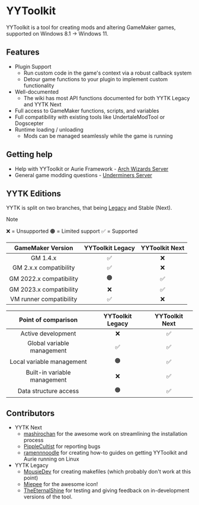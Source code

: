 # YYToolkit
YYToolkit is a tool for creating mods and altering GameMaker games, supported on Windows 8.1 → Windows 11.

## Features
- Plugin Support
  - Run custom code in the game's context via a robust callback system
  - Detour game functions to your plugin to implement custom functionality
- Well-documented
  - The wiki has most API functions documented for both YYTK Legacy and YYTK Next
- Full access to GameMaker functions, scripts, and variables
- Full compatibility with existing tools like UndertaleModTool or Dogscepter
- Runtime loading / unloading
  - Mods can be managed seamlessly while the game is running

## Getting help
- Help with YYToolkit or Aurie Framework - [Arch Wizards Server](https://discord.gg/vbT8Ed4cpq)
- General game modding questions - [Underminers Server](https://discord.gg/3ESNF4QPrh)

## YYTK Editions
YYTK is split on two branches, that being [Legacy](https://github.com/AurieFramework/YYToolkit/tree/legacy) and Stable (Next).

> [!NOTE]
> ❌ = Unsupported
> 🟠 = Limited support
> ✅ = Supported

| GameMaker Version | YYToolkit Legacy | YYToolkit Next |
| :---: | :---: | :---: |
| GM 1.4.x | ✅ | ❌ |
| GM 2.x.x compatibility | ✅ | ❌ |
| GM 2022.x compatibility | 🟠 | ✅ |
| GM 2023.x compatibility | ❌ | ✅ |
| VM runner compatibility | ✅ | ❌ |

| Point of comparison | YYToolkit Legacy | YYToolkit Next |
| :---: | :---: | :---: |
| Active development | ❌ | ✅ |
| Global variable management | ✅ | ✅ |
| Local variable management | 🟠 | ✅ |
| Built-in variable management | ❌ | ✅ |
| Data structure access | 🟠 | ✅ |

## Contributors
- YYTK Next
  - [mashirochan](https://github.com/mashirochan) for the awesome work on streamlining the installation process
  - [PippleCultist](https://github.com/PippleCultist) for reporting bugs
  - [ramennnoodle](https://github.com/liraymond04) for creating how-to guides on getting YYToolkit and Aurie running on Linux
- YYTK Legacy
  - [MousieDev](https://github.com/MousieDev) for creating makefiles (which probably don't work at this point)
  - [Miepee](https://github.com/Miepee) for the awesome icon!
  - [TheEternalShine](https://github.com/TheEternalShine) for testing and giving feedback on in-development versions of the tool.

